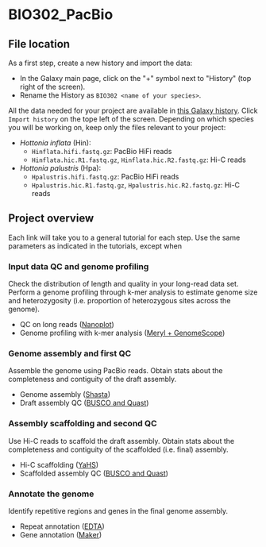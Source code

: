 # BIO302_PacBio

## File location
As a first step, create a new history and import the data:
* In the Galaxy main page, click on the "+" symbol next to "History" (top right of the screen).
* Rename the History as `BIO302 <name of your species>`.

All the data needed for your project are available in [this Galaxy history](https://usegalaxy.org/u/jackpot92/h/bio302-2024-files). Click `Import history` on the tope left of the screen. Depending on which species you will be working on, keep only the files relevant to your project:
* _Hottonia inflata_ (Hin):
  * `Hinflata.hifi.fastq.gz`: PacBio HiFi reads
  * `Hinflata.hic.R1.fastq.gz`, `Hinflata.hic.R2.fastq.gz`: Hi-C reads
* _Hottonia palustris_ (Hpa):
  * `Hpalustris.hifi.fastq.gz`: PacBio HiFi reads
  * `Hpalustris.hic.R1.fastq.gz`, `Hpalustris.hic.R2.fastq.gz`: Hi-C reads

## Project overview
Each link will take you to a general tutorial for each step. Use the same parameters as indicated in the tutorials, except when
### Input data QC and genome profiling
Check the distribution of length and quality in your long-read data set. Perform a genome profiling through k-mer analysis to estimate genome size and heterozygosity (i.e. proportion of heterozygous sites across the genome).
* QC on long reads ([Nanoplot](https://training.galaxyproject.org/topics/assembly/tutorials/chloroplast-assembly/tutorial.html#check-read-quality))
* Genome profiling with k-mer analysis ([Meryl + GenomeScope](https://training.galaxyproject.org/topics/assembly/tutorials/vgp_genome_assembly/tutorial.html#genome-profile-analysis))

### Genome assembly and first QC
Assemble the genome using PacBio reads. Obtain stats about the completeness and contiguity of the draft assembly.
* Genome assembly ([Shasta](https://usegalaxy.eu/root?tool_id=toolshed.g2.bx.psu.edu/repos/iuc/shasta/shasta/0.6.0+galaxy0))
* Draft assembly QC ([BUSCO and Quast](https://training.galaxyproject.org/topics/assembly/tutorials/assembly-quality-control/tutorial.html#k-mer-based-assembly-evaluation-with-merqury))

### Assembly scaffolding and second QC
Use Hi-C reads to scaffold the draft assembly. Obtain stats about the completeness and contiguity of the scaffolded (i.e. final) assembly.
* Hi-C scaffolding ([YaHS](https://training.galaxyproject.org/topics/assembly/tutorials/vgp_genome_assembly/tutorial.html#hi-c-scaffolding))
* Scaffolded assembly QC ([BUSCO and Quast](https://training.galaxyproject.org/topics/assembly/tutorials/assembly-quality-control/tutorial.html#k-mer-based-assembly-evaluation-with-merqury))

### Annotate the genome
Identify repetitive regions and genes in the final genome assembly.
* Repeat annotation ([EDTA](https://usegalaxy.eu/?tool_id=toolshed.g2.bx.psu.edu%2Frepos%2Fbgruening%2Fedta%2Fedta%2F2.1.0%2Bgalaxy0&version=latest))
* Gene annotation ([Maker](https://training.galaxyproject.org/topics/genome-annotation/tutorials/annotation-with-maker/tutorial.html))
